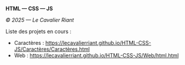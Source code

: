 **HTML — CSS — JS**

*© 2025 — Le Cavalier Riant*

Liste des projets en cours :

- Caractères : https://lecavalierriant.github.io/HTML-CSS-JS/Caractères/Caractères.html
- Web : https://lecavalierriant.github.io/HTML-CSS-JS/Web/html.html

